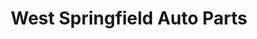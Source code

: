 ---
title: "West Springfield Auto Parts"
url: /wilmington/west-springfield-auto-parts/
shop: car parts
---